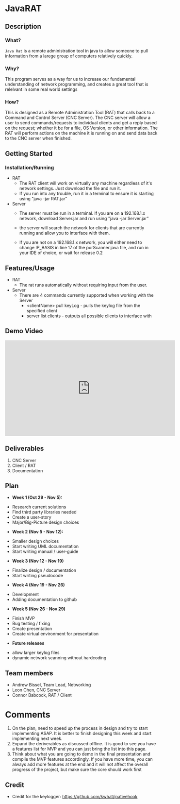 # JavaRAT

## Description
### What?

`Java Rat` is a remote administration tool in java to allow someone to pull information from a larege group of computers relatively quickly.

### Why?

This program serves as a way for us to increase our fundamental understanding of network programming, and creates a great tool that is relelvant in some real world settings

### How?

This is designed as a Remote Administration Tool (RAT) that calls back to a Command and Control Server (CNC Server). The CNC server will allow a user to send commands/requests to individual clients and get a reply based on the request; whether it be for a file, OS Version, or other information. The RAT will perform actions on the machine it is running on and send data back to the CNC server when finished.

## Getting Started
### Installation/Running
* RAT
    - The RAT client will work on virtually any machine regardless of it's network settings. Just download the file and run it.
    - If you run into any trouble, run it in a terminal to ensure it is starting using "java -jar RAT.jar"
* Server
    - The server must be run in a terminal. If you are on a 192.168.1.x network, download Server.jar and run using "java -jar Server.jar"
    - the server will search the network for clients that are currently running and allow you to interface with them.
    
    - If you are not on a 192.168.1.x network, you will either need to change IP_BASIS in line 17 of the porScanner.java file, and run in your IDE of choice, or wait for release 0.2


## Features/Usage
* RAT
    - The rat runs automatically without requiring input from the user.
* Server
    - There are 4 commands currently supported when working with the Server
        - \<clientName\> pull keyLog - pulls the keylog file from the specified client
        - server list clients - outputs all possible clients to interface with
        
## Demo Video
<iframe width="560" height="315" src="https://www.youtube.com/embed/TkXCiV39xZo" frameborder="0" allow="accelerometer; autoplay; encrypted-media; gyroscope; picture-in-picture" allowfullscreen></iframe>

## Deliverables

1. CNC Server
2. Client / RAT
3. Documentation 

## Plan

* **Week 1 (Oct 29 - Nov 5):**
- Research current solutions
- Find third party libraries needed
- Create a user-story
- Major/Big-Picture design choices
* **Week 2 (Nov 5 - Nov 12):**
- Smaller design choices
- Start writing UML documentation
- Start writing manual / user-guide
* **Week 3 (Nov 12 - Nov 19)**
- Finalize design / documentation
- Start writing pseudocode
* **Week 4 (Nov 19 - Nov 26)**
- Development
- Adding documentation to github
* **Week 5 (Nov 26 - Nov 29)**
- Finish MVP
- Bug testing / fixing
- Create presentation
- Create virtual environment for presentation
* **Future releases**
- allow larger keylog files
- dynamic network scanning without hardcoding

## Team members

* Andrew Bissel, Team Lead, Networking
* Leon Chen, CNC Server
* Connor Babcock, RAT / Client

# Comments
1. On the plan, need to speed up the process in design and try to start implementing ASAP. It is better to finish designing this week and start implementing next week.
2. Expand the deriverables as discussed offline. It is good to see you have a features list for MVP and you can just bring the list into this page.
3. Think about what you are going to demo in the final presentation and compile the MVP features accordingly. If you have more time, you can always add more features at the end and it will not affect the overall progress of the project, but make sure the core should work first

## Credit
- Credit for the keylogger: https://github.com/kwhat/jnativehook
